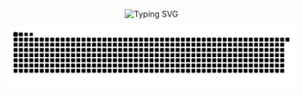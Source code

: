 <!-- Banner dengan Typing Effect -->
<p align="center">
  <img src="https://readme-typing-svg.demolab.com?font=Fira+Code&weight=600&size=30&pause=1000&color=3B82F6&width=500&lines=Hi%2C+I'm+Raiya+Yusuf+Priatmojo!;Mechatronics+Engineering+Student;at+Yogyakarta+State+University" alt="Typing SVG" />
</p>

<img src="https://raw.githubusercontent.com/raiyayusuf/raiyayusuf/output/snake.svg" alt="Snake animation" />

###
